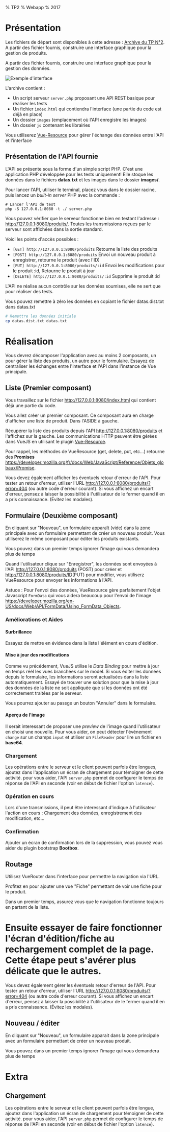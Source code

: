 % TP2
% Webapp
% 2017

# Présentation


Les fichiers de départ sont disponibles à cette adresse :
[Archive du TP N°2](../ressources/VueTP2.zip). A partir des fichier fournis, construire une interface graphique pour la gestion de produits.

A partir des fichier fournis, construire une interface graphique pour la gestion des données.

![Exemple d'interface](../images/articles/interface.png)

L'archive contient :

 - Un script serveur `server.php` proposant une API REST basique pour réaliser les tests
 - Un fichier `index.html` qui contiendra l'interface (une partie du code est déjà en place)
 - Un dossier `images` (emplacement où l'API enregistre les images)
 - Un dossier `js` contenant les librairies

Vous utiliserez [Vue-Resource](https://github.com/pagekit/vue-resource) pour gérer l'échange des données entre l'API et l'interface

## Présentation de l'API fournie

L'API se présente sous la forme d'un simple script PHP. C'est une application PHP développée pour les tests uniquement! Elle stoque les données dans le fichiers **datas.txt** et les images dans le dossier **images/**.

Pour lancer l'API, utiliser le terminal, placez vous dans le dossier racine, puis lancez un *built-in server* PHP avec la commande :

```
# Lancer l'API de test
php -S 127.0.0.1:8080 -t ./ server.php
```
Vous pouvez vérifier que le serveur fonctionne bien en testant l'adresse : <http://127.0.0.1:8080/produits/>. Toutes les transmissions reçues par le serveur sont affichées dans la sortie standard.

Voici les points d'accès possibles :

 - `[GET] http://127.0.0.1:8080/produits` Retourne la liste des produits
 - `[POST] http://127.0.0.1:8080/produits` Envoi un nouveau produit à enregistrer, retourne le produit (avec l'ID)
 - `[PUT] http://127.0.0.1:8080/produits/:id` Envoi les modifications pour le produit :id, Retourne le produit à jour
 - `[DELETE] http://127.0.0.1:8080/produits/:id` Supprime le produit :id

L'API ne réalise aucun contrôle sur les données soumises, elle ne sert que pour réaliser des tests.

Vous pouvez remettre à zéro les données en copiant le fichier datas.dist.txt dans datas.txt

```bash
# Remettre les données initiale
cp datas.dist.txt datas.txt
```



# Réalisation

Vous devrez décomposer l'application avec au moins 2 composants, un pour gérer la liste des produits, un autre pour le formulaire. Essayez de centraliser les échanges entre l'interface et l'API dans l'instance de Vue principale.

## Liste (Premier composant)

Vous travaillez sur le fichier <http://127.0.0.1:8080/index.html> qui contient déjà une partie du code.

Vous allez créer un premier composant. Ce composant aura en charge d'afficher une liste de produit. Dans l'ASIDE à gauche.

Récupérer la liste des produits depuis l'API <http://127.0.0.1:8080/produits> et l'affichez sur la gauche. Les communications HTTP peuvent être gérées dans VueJS en utilisant le plugin [Vue-Resource](https://github.com/pagekit/vue-resource).

Pour rappel, les méthodes de VueResource (get, delete, put, etc...) retourne des **Promises** <https://developer.mozilla.org/fr/docs/Web/JavaScript/Reference/Objets_globaux/Promise>.

Vous devez également afficher les éventuels retour d'erreur de l'API. Pour tester un retour d'erreur, utiliser l'URL <http://127.0.0.1:8080/produits/?error=404> (ou autre code d'erreur courant). Si vous affichez un encart d'erreur, pensez à laisser la possibilité à l'utilisateur de le fermer quand il en a pris connaissance. (Évitez les modales).


## Formulaire (Deuxième composant)

En cliquant sur "Nouveau", un formulaire apparaît (vide) dans la zone principale avec un formulaire permettant de créer un nouveau produit. Vous utiliserez le même composant pour éditer les produits existants.

<div class="information">
Vous pouvez dans un premier temps ignorer l'image qui vous demandera plus de temps
</div>

Quand l'utilisateur clique sur "Enregistrer", les données sont envoyées à l'API <http://127.0.0.1:8080/produits> (POST) pour créer et <http://127.0.0.1:8080/produits/ID>(PUT) pour modifier, vous utiliserz VueResource pour envoyer les informations à l'API.

Astuce : Pour l'envoi des données, VueResource gère parfaitement l'objet Javascript `FormData` qui vous aidera beaucoup pour l'envoi de l'image <https://developer.mozilla.org/en-US/docs/Web/API/FormData/Using_FormData_Objects>.


### Améliorations et Aides

#### Surbrillance
Essayez de mettre en évidence dans la liste l'élément en cours d'édition.

#### Mise à jour des modifications

Comme vu précédement, VueJS utilise le *Data Binding* pour mettre à jour en temps réél les vues branchées sur le model. Si vous éditer les données depuis le formulaire, les informations seront actualisées dans la liste automatiquement. Essayé de trouver une solution pour que la mise à jour des données de la liste ne soit appliquée que si les données ont été correctement traitées par le serveur.

Vous pourrez ajouter au passge un bouton "Annuler" dans le formulaire.

#### Aperçu de l'image

Il serait interessant de proposer une *preview* de l'image quand l'utilisateur en choisi une nouvelle. Pour vous aider, on peut détecter l'événement `change` sur un champs `input` et utiliser un `FileReader` pour lire un fichier en **base64**.

### Chargement

Les opérations entre le serveur et le client peuvent parfois être longues, ajoutez dans l'application un écran de chargement pour témoigner de cette activité. pour vous aider, l'API `server.php` permet de configurer le temps de réponse de l'API en seconde (voir en début de fichier l'option `latence`).

### Opération en cours

Lors d'une transmissions, il peut être interessant d'indique à l'utilisateur l'action en cours : Chargement des données, enregistrement des modification, etc...

### Confirmation

Ajouter un écran de confirmation lors de la suppression, vous pouvez vous aider du plugin bootstrap **Bootbox**.


## Routage

Utilisez VueRouter dans l'interface pour permettre la navigation via l'URL.

Profitez en pour ajouter une vue "Fiche" permettant de voir une fiche pour le produit.

Dans un premier temps, assurez vous que le navigation fonctionne toujours en partant de la liste.

Ensuite essayer de faire fonctionner l'écran d'édition/fiche au rechargement complet de la page. Cette étape peut s'avérer plus délicate que le autres.
=======
Vous devez également gérer les éventuels retour d'erreur de l'API. Pour tester un retour d'erreur, utiliser l'URL <http://127.0.0.1:8080/produits/?error=404> (ou autre code d'erreur courant). Si vous affichez un encart d'erreur, pensez à laisser la possibilité à l'utilisateur de le fermer quand il en a pris connaissance. (Évitez les modales).


## Nouveau / éditer

En cliquant sur "Nouveau", un formulaire apparait dans la zone principale avec un formulaire permettant de créer un nouveau produit.

<div class="alert alert-info">
Vous pouvez dans un premier temps ignorer l'image qui vous demandera plus de temps
</div>

# Extra

## Chargement

Les opérations entre le serveur et le client peuvent parfois être longue, ajoutez dans l'application un écran de chargement pour témoigner de cette activité. pour vous aider, l'API `server.php` permet de configurer le temps de réponse de l'API en seconde (voir en début de fichier l'option `latence`).
